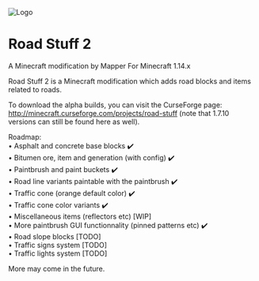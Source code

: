 ![Logo](http://killermapper.net/roadstuffmod/RoadStuffLogo.png)
# Road Stuff 2
A Minecraft modification by Mapper
For Minecraft 1.14.x


Road Stuff 2 is a Minecraft modification which adds road blocks and items related to roads.

To download the alpha builds, you can visit the CurseForge page: http://minecraft.curseforge.com/projects/road-stuff (note that 1.7.10 versions can still be found here as well).

Roadmap:  
• Asphalt and concrete base blocks ✔️  
• Bitumen ore, item and generation (with config) ✔️  
• Paintbrush and paint buckets ✔️  
• Road line variants paintable with the paintbrush ✔️  
• Traffic cone (orange default color) ✔️  
• Traffic cone color variants ✔️  
• Miscellaneous items (reflectors etc) [WIP]  
• More paintbrush GUI functionnality (pinned patterns etc) ✔️  
• Road slope blocks [TODO]  
• Traffic signs system [TODO]  
• Traffic lights system [TODO]  

More may come in the future.
